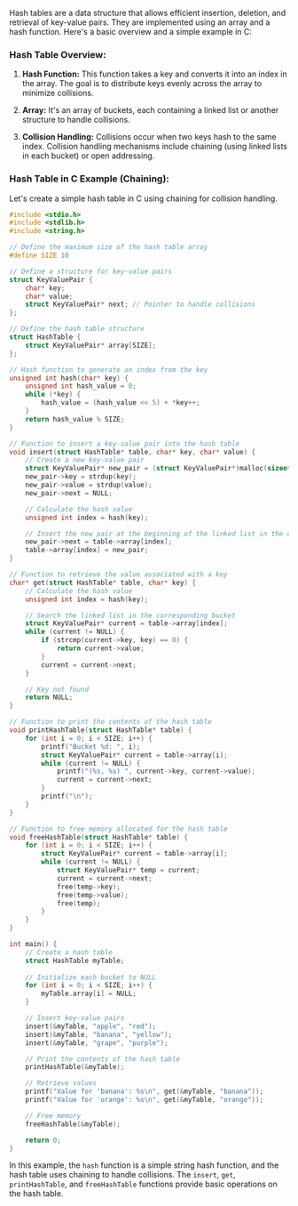 Hash tables are a data structure that allows efficient insertion, deletion, and retrieval of key-value pairs. They are implemented using an array and a hash function. Here's a basic overview and a simple example in C:

### Hash Table Overview:

1. **Hash Function:** This function takes a key and converts it into an index in the array. The goal is to distribute keys evenly across the array to minimize collisions.

2. **Array:** It's an array of buckets, each containing a linked list or another structure to handle collisions.

3. **Collision Handling:** Collisions occur when two keys hash to the same index. Collision handling mechanisms include chaining (using linked lists in each bucket) or open addressing.

### Hash Table in C Example (Chaining):

Let's create a simple hash table in C using chaining for collision handling.

```c
#include <stdio.h>
#include <stdlib.h>
#include <string.h>

// Define the maximum size of the hash table array
#define SIZE 10

// Define a structure for key-value pairs
struct KeyValuePair {
    char* key;
    char* value;
    struct KeyValuePair* next; // Pointer to handle collisions
};

// Define the hash table structure
struct HashTable {
    struct KeyValuePair* array[SIZE];
};

// Hash function to generate an index from the key
unsigned int hash(char* key) {
    unsigned int hash_value = 0;
    while (*key) {
        hash_value = (hash_value << 5) + *key++;
    }
    return hash_value % SIZE;
}

// Function to insert a key-value pair into the hash table
void insert(struct HashTable* table, char* key, char* value) {
    // Create a new key-value pair
    struct KeyValuePair* new_pair = (struct KeyValuePair*)malloc(sizeof(struct KeyValuePair));
    new_pair->key = strdup(key);
    new_pair->value = strdup(value);
    new_pair->next = NULL;

    // Calculate the hash value
    unsigned int index = hash(key);

    // Insert the new pair at the beginning of the linked list in the corresponding bucket
    new_pair->next = table->array[index];
    table->array[index] = new_pair;
}

// Function to retrieve the value associated with a key
char* get(struct HashTable* table, char* key) {
    // Calculate the hash value
    unsigned int index = hash(key);

    // Search the linked list in the corresponding bucket
    struct KeyValuePair* current = table->array[index];
    while (current != NULL) {
        if (strcmp(current->key, key) == 0) {
            return current->value;
        }
        current = current->next;
    }

    // Key not found
    return NULL;
}

// Function to print the contents of the hash table
void printHashTable(struct HashTable* table) {
    for (int i = 0; i < SIZE; i++) {
        printf("Bucket %d: ", i);
        struct KeyValuePair* current = table->array[i];
        while (current != NULL) {
            printf("(%s, %s) ", current->key, current->value);
            current = current->next;
        }
        printf("\n");
    }
}

// Function to free memory allocated for the hash table
void freeHashTable(struct HashTable* table) {
    for (int i = 0; i < SIZE; i++) {
        struct KeyValuePair* current = table->array[i];
        while (current != NULL) {
            struct KeyValuePair* temp = current;
            current = current->next;
            free(temp->key);
            free(temp->value);
            free(temp);
        }
    }
}

int main() {
    // Create a hash table
    struct HashTable myTable;
    
    // Initialize each bucket to NULL
    for (int i = 0; i < SIZE; i++) {
        myTable.array[i] = NULL;
    }

    // Insert key-value pairs
    insert(&myTable, "apple", "red");
    insert(&myTable, "banana", "yellow");
    insert(&myTable, "grape", "purple");

    // Print the contents of the hash table
    printHashTable(&myTable);

    // Retrieve values
    printf("Value for 'banana': %s\n", get(&myTable, "banana"));
    printf("Value for 'orange': %s\n", get(&myTable, "orange"));

    // Free memory
    freeHashTable(&myTable);

    return 0;
}
```

In this example, the `hash` function is a simple string hash function, and the hash table uses chaining to handle collisions. The `insert`, `get`, `printHashTable`, and `freeHashTable` functions provide basic operations on the hash table. 